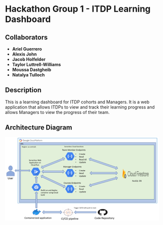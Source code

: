# **Hackathon Group 1 - ITDP Learning Dashboard**

## Collaborators

* **Ariel Guerrero**
* **Alexis John**
* **Jacob Holfelder**
* **Taylor Luttrell-Williams**
* **Moussa Dastgheib**
* **Natalya Tulloch**

## Description

This is a learning dashboard for ITDP cohorts and Managers. It is a web application that allows ITDPs to view and track their learning progress and allows Managers to view the progress of their team.

## Architecture Diagram

![architecture diagram](./resources/architecture-diagram.png)







